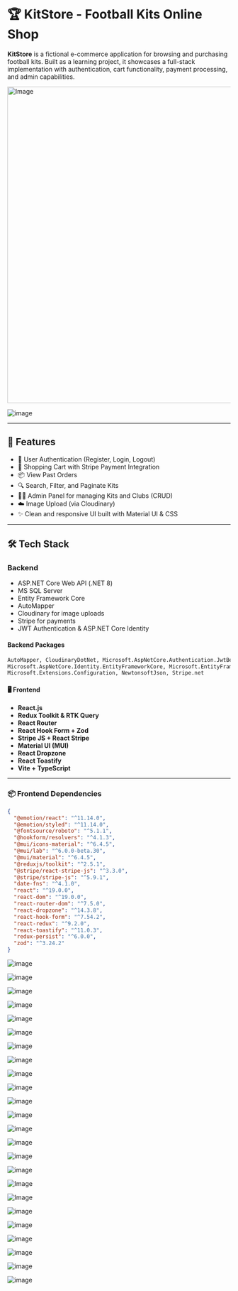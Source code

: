 # 🏆 KitStore - Football Kits Online Shop

**KitStore** is a fictional e-commerce application for browsing and purchasing football kits. Built as a learning project, it showcases a full-stack implementation with authentication, cart functionality, payment processing, and admin capabilities.  

<img width="713" alt="Image" src="https://github.com/user-attachments/assets/44500e7b-f925-465a-9c7d-b18c51c41536" />  

![image](https://github.com/user-attachments/assets/b9162414-66dc-4901-9e70-0b517a017195)

---

## 🚀 Features

- 🔐 User Authentication (Register, Login, Logout)
- 🛒 Shopping Cart with Stripe Payment Integration
- 📦 View Past Orders
- 🔍 Search, Filter, and Paginate Kits
- 🧑‍💼 Admin Panel for managing Kits and Clubs (CRUD)
- ☁️ Image Upload (via Cloudinary)
- ✨ Clean and responsive UI built with Material UI & CSS

---

## 🛠️ Tech Stack

### Backend
- ASP.NET Core Web API (.NET 8)
- MS SQL Server
- Entity Framework Core
- AutoMapper
- Cloudinary for image uploads
- Stripe for payments
- JWT Authentication & ASP.NET Core Identity

#### Backend Packages
```xml
AutoMapper, CloudinaryDotNet, Microsoft.AspNetCore.Authentication.JwtBearer, 
Microsoft.AspNetCore.Identity.EntityFrameworkCore, Microsoft.EntityFrameworkCore (and tools),
Microsoft.Extensions.Configuration, NewtonsoftJson, Stripe.net
``` 

#### 🖥️ Frontend

- **React.js**
- **Redux Toolkit & RTK Query**
- **React Router**
- **React Hook Form + Zod**
- **Stripe JS + React Stripe**
- **Material UI (MUI)**
- **React Dropzone**
- **React Toastify**
- **Vite + TypeScript**

---

### 📦 Frontend Dependencies

```json
{
  "@emotion/react": "^11.14.0",
  "@emotion/styled": "^11.14.0",
  "@fontsource/roboto": "^5.1.1",
  "@hookform/resolvers": "^4.1.3",
  "@mui/icons-material": "^6.4.5",
  "@mui/lab": "^6.0.0-beta.30",
  "@mui/material": "^6.4.5",
  "@reduxjs/toolkit": "^2.5.1",
  "@stripe/react-stripe-js": "^3.3.0",
  "@stripe/stripe-js": "^5.9.1",
  "date-fns": "^4.1.0",
  "react": "^19.0.0",
  "react-dom": "^19.0.0",
  "react-router-dom": "^7.5.0",
  "react-dropzone": "^14.3.8",
  "react-hook-form": "^7.54.2",
  "react-redux": "^9.2.0",
  "react-toastify": "^11.0.3",
  "redux-persist": "^6.0.0",
  "zod": "^3.24.2"
}
```
 
![image](https://github.com/user-attachments/assets/9f20e6a9-cb30-4e4e-afa1-310459ebc501)

![image](https://github.com/user-attachments/assets/5ffc65fc-a5b9-489d-bc8e-b586149c34f7)

![image](https://github.com/user-attachments/assets/a79b1d71-ca2b-443b-b216-23e3ef9fdf24)

![image](https://github.com/user-attachments/assets/c7563033-048c-4a87-9bfc-2f08296d9b6c)

![image](https://github.com/user-attachments/assets/a090e16d-bda4-4286-95a6-6fda22e89238)

![image](https://github.com/user-attachments/assets/69f26e05-e998-4cc5-aead-ba2d5840c87d)

![image](https://github.com/user-attachments/assets/5263d9b8-bb85-456a-84eb-d52dc2fe046e)

![image](https://github.com/user-attachments/assets/b8ee1f4c-d6d1-46bc-b99b-59b1655d42a4)

![image](https://github.com/user-attachments/assets/41347cd9-8282-4d40-a98c-c805310ce77c)  

![image](https://github.com/user-attachments/assets/47520f0c-6237-4be2-a943-73efc50acc5e)

![image](https://github.com/user-attachments/assets/4ca1db66-4bfb-4db0-a315-c8353d47ff34)  

![image](https://github.com/user-attachments/assets/dbdb37bc-a0ba-41de-9635-2dadcfbb83bc)  

![image](https://github.com/user-attachments/assets/a492b04f-eb98-418f-95f9-1dc68f18e608)  

![image](https://github.com/user-attachments/assets/d6531b38-477e-495d-a61d-82353293ca29)  

![image](https://github.com/user-attachments/assets/7b2bcf8b-596a-448c-9213-4d9faab6a544)

![image](https://github.com/user-attachments/assets/54e3ff89-fa0b-4c7c-9f96-083f4527fd36)  

![Image](https://github.com/user-attachments/assets/b748ad13-b0d8-4d59-86c4-a06be324bf45)  

![Image](https://github.com/user-attachments/assets/dafb14ea-f393-4f58-bb9f-82c9f4a03547)  

![image](https://github.com/user-attachments/assets/b92307e7-5de0-44dd-89b5-e466cdbd3fec)  

![image](https://github.com/user-attachments/assets/f805e02b-ed20-4ab4-8dc4-016988e1e1e8)

![image](https://github.com/user-attachments/assets/79bc5314-1eba-4f61-87ef-2bfbcb859835)  

![image](https://github.com/user-attachments/assets/dc566107-7a19-465e-888f-b87038d93d39)

![image](https://github.com/user-attachments/assets/fd000e52-b8f8-4778-a867-cc3fec4ebf63)


![image](https://github.com/user-attachments/assets/072d09e5-4869-4d00-909b-c6b3a8326e39)








